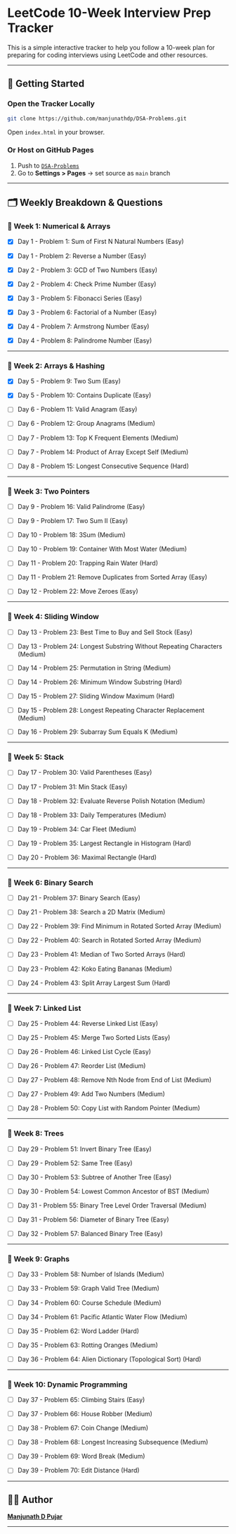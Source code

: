 # LeetCode 10-Week Interview Prep Tracker

This is a simple interactive tracker to help you follow a 10-week plan for preparing for coding interviews using LeetCode and other resources.


---

## 🚀 Getting Started

### Open the Tracker Locally

```bash
git clone https://github.com/manjunathdp/DSA-Problems.git
```

Open `index.html` in your browser.

### Or Host on GitHub Pages

1. Push to [`DSA-Problems`](https://github.com/manjunathdp/DSA-Problems)
2. Go to **Settings > Pages** → set source as `main` branch

---

## 🗂️ Weekly Breakdown & Questions

### 📘 Week 1: Numerical & Arrays
- [X] Day 1 - Problem 1: Sum of First N Natural Numbers (Easy)
- [X] Day 1 - Problem 2: Reverse a Number (Easy)
- [X] Day 2 - Problem 3: GCD of Two Numbers (Easy)
- [X] Day 2 - Problem 4: Check Prime Number (Easy)
- [X] Day 3 - Problem 5: Fibonacci Series (Easy)
- [X] Day 3 - Problem 6: Factorial of a Number (Easy)
- [X] Day 4 - Problem 7: Armstrong Number (Easy)
- [X] Day 4 - Problem 8: Palindrome Number (Easy)


---

### 📘 Week 2: Arrays & Hashing
- [X] Day 5 - Problem 9: Two Sum (Easy)
- [X] Day 5 - Problem 10: Contains Duplicate (Easy)
- [ ] Day 6 - Problem 11: Valid Anagram (Easy)
- [ ] Day 6 - Problem 12: Group Anagrams (Medium)
- [ ] Day 7 - Problem 13: Top K Frequent Elements (Medium)
- [ ] Day 7 - Problem 14: Product of Array Except Self (Medium)
- [ ] Day 8 - Problem 15: Longest Consecutive Sequence (Hard)


---

### 📘 Week 3: Two Pointers
- [ ] Day 9 - Problem 16: Valid Palindrome (Easy)
- [ ] Day 9 - Problem 17: Two Sum II (Easy)
- [ ] Day 10 - Problem 18: 3Sum (Medium)
- [ ] Day 10 - Problem 19: Container With Most Water (Medium)
- [ ] Day 11 - Problem 20: Trapping Rain Water (Hard)
- [ ] Day 11 - Problem 21: Remove Duplicates from Sorted Array (Easy)
- [ ] Day 12 - Problem 22: Move Zeroes (Easy)


---

### 📘 Week 4: Sliding Window
- [ ] Day 13 - Problem 23: Best Time to Buy and Sell Stock (Easy)
- [ ] Day 13 - Problem 24: Longest Substring Without Repeating Characters (Medium)
- [ ] Day 14 - Problem 25: Permutation in String (Medium)
- [ ] Day 14 - Problem 26: Minimum Window Substring (Hard)
- [ ] Day 15 - Problem 27: Sliding Window Maximum (Hard)
- [ ] Day 15 - Problem 28: Longest Repeating Character Replacement (Medium)
- [ ] Day 16 - Problem 29: Subarray Sum Equals K (Medium)



---

### 📘 Week 5: Stack
- [ ] Day 17 - Problem 30: Valid Parentheses (Easy)
- [ ] Day 17 - Problem 31: Min Stack (Easy)
- [ ] Day 18 - Problem 32: Evaluate Reverse Polish Notation (Medium)
- [ ] Day 18 - Problem 33: Daily Temperatures (Medium)
- [ ] Day 19 - Problem 34: Car Fleet (Medium)
- [ ] Day 19 - Problem 35: Largest Rectangle in Histogram (Hard)
- [ ] Day 20 - Problem 36: Maximal Rectangle (Hard)



---

### 📘 Week 6: Binary Search
- [ ] Day 21 - Problem 37: Binary Search (Easy)
- [ ] Day 21 - Problem 38: Search a 2D Matrix (Medium)
- [ ] Day 22 - Problem 39: Find Minimum in Rotated Sorted Array (Medium)
- [ ] Day 22 - Problem 40: Search in Rotated Sorted Array (Medium)
- [ ] Day 23 - Problem 41: Median of Two Sorted Arrays (Hard)
- [ ] Day 23 - Problem 42: Koko Eating Bananas (Medium)
- [ ] Day 24 - Problem 43: Split Array Largest Sum (Hard)



---

### 📘 Week 7: Linked List
- [ ] Day 25 - Problem 44: Reverse Linked List (Easy)
- [ ] Day 25 - Problem 45: Merge Two Sorted Lists (Easy)
- [ ] Day 26 - Problem 46: Linked List Cycle (Easy)
- [ ] Day 26 - Problem 47: Reorder List (Medium)
- [ ] Day 27 - Problem 48: Remove Nth Node from End of List (Medium)
- [ ] Day 27 - Problem 49: Add Two Numbers (Medium)
- [ ] Day 28 - Problem 50: Copy List with Random Pointer (Medium)



---

### 📘 Week 8: Trees
- [ ] Day 29 - Problem 51: Invert Binary Tree (Easy)
- [ ] Day 29 - Problem 52: Same Tree (Easy)
- [ ] Day 30 - Problem 53: Subtree of Another Tree (Easy)
- [ ] Day 30 - Problem 54: Lowest Common Ancestor of BST (Medium)
- [ ] Day 31 - Problem 55: Binary Tree Level Order Traversal (Medium)
- [ ] Day 31 - Problem 56: Diameter of Binary Tree (Easy)
- [ ] Day 32 - Problem 57: Balanced Binary Tree (Easy)



---

### 📘 Week 9: Graphs
- [ ] Day 33 - Problem 58: Number of Islands (Medium)
- [ ] Day 33 - Problem 59: Graph Valid Tree (Medium)
- [ ] Day 34 - Problem 60: Course Schedule (Medium)
- [ ] Day 34 - Problem 61: Pacific Atlantic Water Flow (Medium)
- [ ] Day 35 - Problem 62: Word Ladder (Hard)
- [ ] Day 35 - Problem 63: Rotting Oranges (Medium)
- [ ] Day 36 - Problem 64: Alien Dictionary (Topological Sort) (Hard)



---

### 📘 Week 10: Dynamic Programming
- [ ] Day 37 - Problem 65: Climbing Stairs (Easy)
- [ ] Day 37 - Problem 66: House Robber (Medium)
- [ ] Day 38 - Problem 67: Coin Change (Medium)
- [ ] Day 38 - Problem 68: Longest Increasing Subsequence (Medium)
- [ ] Day 39 - Problem 69: Word Break (Medium)
- [ ] Day 39 - Problem 70: Edit Distance (Hard)


---

## 🧑‍💻 Author

**[Manjunath D Pujar](https://github.com/manjunathdp)**

---


